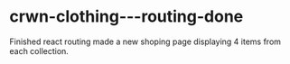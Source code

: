 # crwn-clothing---routing-done

Finished react routing made a new shoping page displaying 4 items from each collection.
